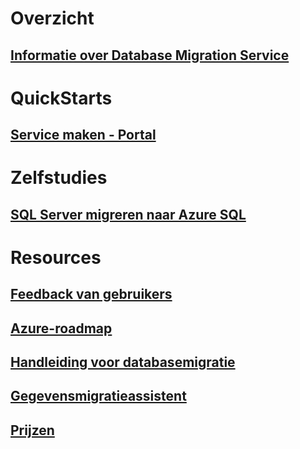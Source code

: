 # Overzicht
## [Informatie over Database Migration Service](dms-overview.md)

# QuickStarts
## [Service maken - Portal](quickstart-create-data-migration-service-portal.md)

# Zelfstudies
## [SQL Server migreren naar Azure SQL](tutorial-sql-server-to-azure-sql.md)

# Resources
## [Feedback van gebruikers](https://feedback.azure.com/forums/906100-azure-database-migration-service)
## [Azure-roadmap](https://azure.microsoft.com/en-us/roadmap/)
## [Handleiding voor databasemigratie](https://aka.ms/datamigration)
## [Gegevensmigratieassistent](https://aka.ms/dma)
## [Prijzen](https://azure.microsoft.com/pricing/details/dms/)